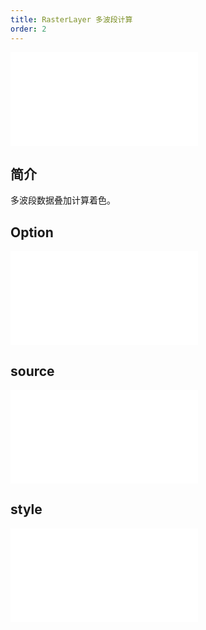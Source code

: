 ```yaml
---
title: RasterLayer 多波段计算
order: 2
---
```


<embed src="@/docs/api/common/style.md"></embed>

## 简介

多波段数据叠加计算着色。

## Option

<embed src="@/docs/api/common/layer/options.zh.md"></embed>

## source

<embed src="@/docs/api/common/source/raster/raster_band_calc.zh.md"></embed>

## style

<embed src="@/docs/api/common/layer/raster/style.zh.md"></embed>
